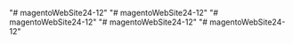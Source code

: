 "# magentoWebSite24-12" 
"# magentoWebSite24-12" 
"# magentoWebSite24-12" 
"# magentoWebSite24-12" 
"# magentoWebSite24-12" 
